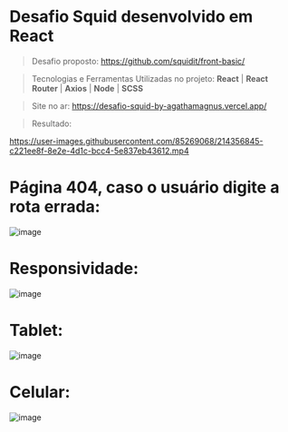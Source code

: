 # Desafio Squid desenvolvido em React

> Desafio proposto: https://github.com/squidit/front-basic/

> Tecnologias e Ferramentas Utilizadas no projeto: **React** | **React Router** | **Axios** | **Node** | **SCSS** 

> Site no ar: https://desafio-squid-by-agathamagnus.vercel.app/

> Resultado: 


https://user-images.githubusercontent.com/85269068/214356845-c221ee8f-8e2e-4d1c-bcc4-5e837eb43612.mp4

# Página 404, caso o usuário digite a rota errada:
![image](https://user-images.githubusercontent.com/85269068/214362295-b5db7732-06c1-49ea-ae6b-58a8cc854ac1.png)


# Responsividade: 
![image](https://user-images.githubusercontent.com/85269068/214361515-c31854c4-c60f-42db-bdbb-fb099ad819c0.png)

# Tablet:

![image](https://user-images.githubusercontent.com/85269068/214361704-7603faae-b7c7-452f-a4ba-c525d443a2c7.png)

# Celular: 

![image](https://user-images.githubusercontent.com/85269068/214361962-baf48b6c-8d1f-498b-8338-c4634bd59f26.png)
